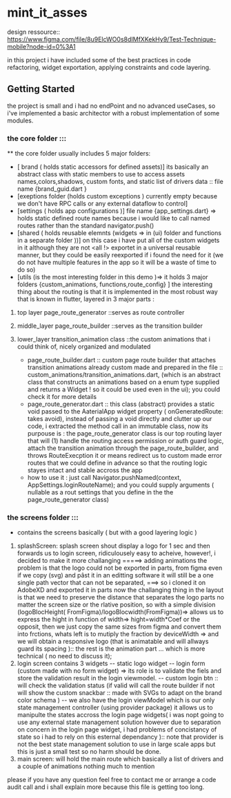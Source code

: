 # mint_it_asses
design ressource:: https://www.figma.com/file/8u9ElcWO0s8dIMfXKekHy9/Test-Technique-mobile?node-id=0%3A1

in this project i have included some of the best practices in code refactoring, widget exportation,
applying constraints and code layering.

## Getting Started

the project is small and i had no endPoint and no advanced useCases, so i've implemented a basic
architector with a robust implementation of some modules.

### the core folder :::

** the core folder usually includes 5 major folders:

- [ brand ( holds static accessors for defined assets)] its basically an abstract class with static
  members to use to access assets names,colors,shadows, custom fonts, and static list of drivers
  data :: file name {brand_guid.dart }
- [exeptions folder (holds custom exceptions ) currently empty because we don't have RPC calls or any external dataflow to control]
- [settings ( holds app configurations )] file name {app_settings.dart} => holds static defined
  route names because i would like to call named routes rather than the standard navigator.push()
- [shared ( holds reusable elemnts (widgets => in (ui) folder and functions in a separate folder ))]
  on this case i have put all of the custom widgets in it although they are not <all !> exportet in
  a universal reusable manner, but they could be easily reexported if i found the need for it (we do
  not have multiple features in the app so it will be a waste of time to do so)
- [utils (is the most interesting folder in this demo )=> it holds 3 major folders {custom_animations, functions,route_config} ]
  the interesting thing about the routing is that it is implemented in the most robust way that is
  known in flutter, layered in 3 major parts :

1) top layer page_route_generator         ::serves as route controller
2) middle_layer page_route_builder        ::serves as the transition builder
3) lower_layer transition_animation class ::the custom animations that i could think of, nicely
   organized and modulated

    - page_route_builder.dart :: custom page route builder that attaches transition animations
      already custom made and prepared in the file ::
      custom_animations/transition_animations.dart, (which is an abstract class that constructs an
      animations based on a enum type supplied and returns a Widget ! so it could be used even in
      the ui); you could check it for more details
    - page_route_generator.dart :: this class (abstract) provides a static void passed to the
      AaterialApp widget property ( onGeneratedRoute: takes avoid), instead of passing a void
      directly and clutter up our code, i extracted the method call in an immutable class, now its
      purpouse is : the page_route_generator class is our top routing layer that will (1) handle the
      routing access permission or auth guard logic, attach the transition animation through the
      page_route_builder, and throws RouteExecption it or means redirect us to custom made error
      routes that we could define in advance so that the routing logic stayes intact and stable
      accross the app
    - how to use it : just call Navigator.pushNamed(context, AppSettings.loginRouteName); and you
      could supply arguments ( nullable as a rout settings that you define in the the
      page_route_generator class)

### the screens folder :::

- contains the screens basically ( but with a good layering logic )

1) splashScreen: splash screen shout display a logo for 1 sec and then forwards us to login screen,
   ridiculousely easy to acheive, however!, i decided to make it more challanging =====> adding
   animations the problem is that the logo could not be exported in parts, from figma even if we
   copy (svg) and pâst it in an editting software it will still be a one single path vector that can
   not be separated, ===> so i cloned it on AdobeXD and exported it in parts now the challanging
   thing in the layout is that we need to preserve the distance that separates the logo parts no
   matter the screen size or the rlative position, so with a simple division (logoBlocHeight(
   FromFigma)/logoBlocwidth(FromFigma))=> allows us to express the hight in function of width=>
   hight=width*Coef or the opposit, then we just copy the same sizes from figma and convert them
   into frctions, whats left is to mutiply the fraction by deviceWidth => and we will obtain a
   responsive logo (that is animatable and will allways guard its spacing ):: the rest is the
   animation part ... which is more technical ( no need to discuss it);
2) login screen contains 3 widgets -- static logo widget -- login form (custom made with no form
   widget) => its role is to validate the fiels and store the validation result in the login
   viewmodel. -- custom login btn :: will check the validation status (if valid will call the route
   builder if not will show the custom snackbar :: made with SVGs to adapt on the brand color
   schema )
   -- we also have the login viewModel which is our only state management controller (using provider
   package) it allows us to manipulte the states accross the login page widgets( i was nopt going to
   use any external state management solution however due to separation on concern in the login page
   widget, i had problems of concistancy of state so i had to rely on this esternal dependancy )::
   note that provider is not the best state management solution to use in large scale apps but this
   is just a small test so no harm should be done.
3) main screen: will hold the main route which basically a list of drivers and a couple of
   animations nothing much to mention

please if you have any question feel free to contact me or arrange a code audit call and i shall
explain more because this file is getting too long.
